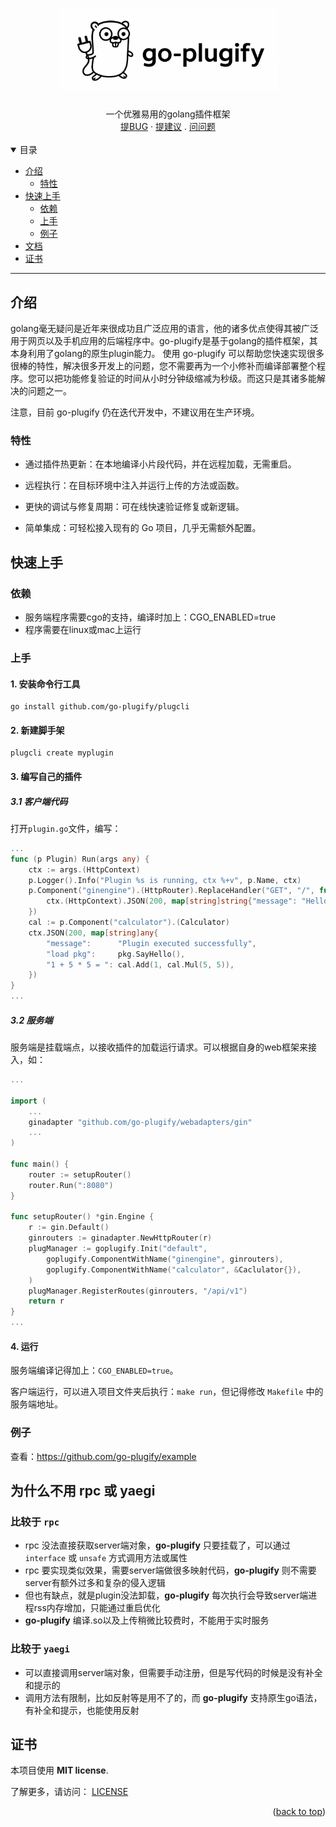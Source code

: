 <a name="readme-top"></a>

<h1 align="center">
  <a href="https://github.com/go-plugify/go-plugify">
    <picture>
        <source media="(prefers-color-scheme: dark)" srcset="https://github.com/go-plugify/go-plugify/blob/main/docs/images/logos/logo-dark.png?raw=true">
        <source media="(prefers-color-scheme: light)" srcset="https://github.com/go-plugify/go-plugify/blob/main/docs/images/logos/logo-light.png?raw=true">
        <img alt="go-plugify logo" src="https://github.com/go-plugify/go-plugify/blob/main/docs/images/logos/logo-light.png?raw=true" width="351">
    </picture>
  </a>
</h1>

<div align="center">
  一个优雅易用的golang插件框架
  <br />
  <a href="https://github.com/go-plugify/go-plugify/issues/new?assignees=&labels=bug&template=bug_report_zh.md">提BUG</a>
  ·
  <a href="https://github.com/go-plugify/go-plugify/issues/new?assignees=&labels=enhancement&template=proposal_zh.md">提建议</a>
  .
  <a href="https://github.com/go-plugify/go-plugify/issues/new?assignees=&labels=question&template=question_zh.md">问问题</a>
</div>

<br />

</div>

<details open="open">
<summary>目录</summary>

- [介绍](#介绍)
  - [特性](#特性)
- [快速上手](#快速上手)
  - [依赖](#依赖)
  - [上手](#上手)
  - [例子](#例子)
- [文档](#文档)
- [证书](#证书)

</details>

---

## 介绍

golang毫无疑问是近年来很成功且广泛应用的语言，他的诸多优点使得其被广泛用于网页以及手机应用的后端程序中。go-plugify是基于golang的插件框架，其本身利用了golang的原生plugin能力。
使用 go-plugify 可以帮助您快速实现很多很棒的特性，解决很多开发上的问题，您不需要再为一个小修补而编译部署整个程序。您可以把功能修复验证的时间从小时分钟级缩减为秒级。而这只是其诸多能解决的问题之一。

注意，目前 go-plugify 仍在迭代开发中，不建议用在生产环境。

### 特性

- 通过插件热更新：在本地编译小片段代码，并在远程加载，无需重启。

- 远程执行：在目标环境中注入并运行上传的方法或函数。

- 更快的调试与修复周期：可在线快速验证修复或新逻辑。

- 简单集成：可轻松接入现有的 Go 项目，几乎无需额外配置。

## 快速上手

### 依赖

- 服务端程序需要cgo的支持，编译时加上：CGO_ENABLED=true
- 程序需要在linux或mac上运行

### 上手

#### 1. 安装命令行工具

```
go install github.com/go-plugify/plugcli
```

#### 2. 新建脚手架

```
plugcli create myplugin
```

#### 3. 编写自己的插件

##### 3.1 客户端代码

打开`plugin.go`文件，编写：
```go
...
func (p Plugin) Run(args any) {
	ctx := args.(HttpContext)
	p.Logger().Info("Plugin %s is running, ctx %+v", p.Name, ctx)
	p.Component("ginengine").(HttpRouter).ReplaceHandler("GET", "/", func(ctx context.Context) {
		ctx.(HttpContext).JSON(200, map[string]string{"message": "Hello from plugin !!!"})
	})
	cal := p.Component("calculator").(Calculator)
	ctx.JSON(200, map[string]any{
		"message":      "Plugin executed successfully",
		"load pkg":     pkg.SayHello(),
		"1 + 5 * 5 = ": cal.Add(1, cal.Mul(5, 5)),
	})
}
...
```

##### 3.2 服务端

服务端是挂载端点，以接收插件的加载运行请求。可以根据自身的web框架来接入，如：

```go
...

import (
	...
	ginadapter "github.com/go-plugify/webadapters/gin"
	...
)

func main() {
	router := setupRouter()
	router.Run(":8080")
}

func setupRouter() *gin.Engine {
	r := gin.Default()
	ginrouters := ginadapter.NewHttpRouter(r)
	plugManager := goplugify.Init("default",
		goplugify.ComponentWithName("ginengine", ginrouters),
		goplugify.ComponentWithName("calculator", &Caclulator{}),
	)
	plugManager.RegisterRoutes(ginrouters, "/api/v1")
	return r
}
...
```

#### 4. 运行

服务端编译记得加上：`CGO_ENABLED=true`。

客户端运行，可以进入项目文件夹后执行：`make run`，但记得修改 `Makefile` 中的服务端地址。

### 例子

查看：https://github.com/go-plugify/example

## 为什么不用 rpc 或 yaegi

### 比较于 `rpc`

- rpc 没法直接获取server端对象，**go-plugify** 只要挂载了，可以通过	`interface` 或 `unsafe` 方式调用方法或属性
- rpc 要实现类似效果，需要server端做很多映射代码，**go-plugify** 则不需要server有额外过多和复杂的侵入逻辑
- 但也有缺点，就是plugin没法卸载，**go-plugify** 每次执行会导致server端进程rss内存增加，只能通过重启优化
- **go-plugify** 编译.so以及上传稍微比较费时，不能用于实时服务

### 比较于 `yaegi`

- 可以直接调用server端对象，但需要手动注册，但是写代码的时候是没有补全和提示的
- 调用方法有限制，比如反射等是用不了的，而 **go-plugify** 支持原生go语法，有补全和提示，也能使用反射

## 证书

本项目使用 **MIT license**.

了解更多，请访问： [LICENSE](LICENSE)

<p align="right">(<a href="#readme-top">back to top</a>)</p>